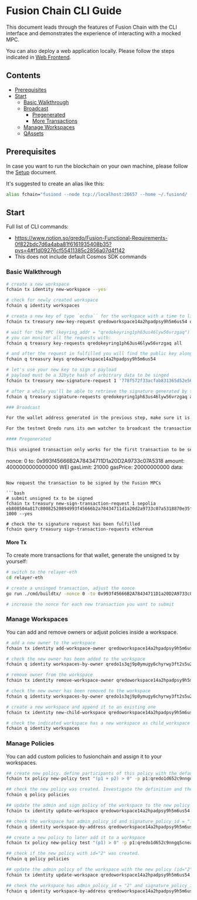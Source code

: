 # Fusion Chain CLI Guide

This document leads through the features of Fusion Chain 
with the CLI interface and demonstrates the experience 
of interacting with a mocked MPC.

You can also deploy a web application locally. Please follow the steps indicated in [Web Frontend](./SETUP.md#web-frontend).

## Contents

* [Prerequisites](#prerequisites)
* [Start](#start)
    * [Basic Walkthrough](#basic-walkthrough)
    * [Broadcast](#broadcast)
        * [Pregenerated](#pregenerated)
        * [More Transactions](#more-tx)
    * [Manage Workspaces](#manage-workspaces)
    * [QAssets](#qassets)

## Prerequisites

In case you want to run the blockchain on your own machine, please follow the [Setup](./SETUP.md) document. 

It's suggested to create an alias like this:

```bash
alias fchain="fusiond --node tcp://localhost:26657 --home ~/.fusiond/ --from shulgin --gas-prices 1000000000nQRDO"
```

## Start

Full list of CLI commands:

- https://www.notion.so/qredo/Fusion-Functional-Requirements-0f822bdc7d6a4aba81f6161935408b35?pvs=4#f1d09276cf55411385c2856a07d4f142
- This does not include default Cosmos SDK commands

### Basic Walkthrough

```bash
# create a new workspace
fchain tx identity new-workspace --yes

# check for newly created workspace
fchain q identity workspaces

# creata a new key of type `ecdsa`` for the workspace with a time to live of 1000 blocks
fchain tx treasury new-key-request qredoworkspace14a2hpadpsy9h5m6us54 qredokeyring1ph63us46lyw56vrzgaq ecdsa 1000 --yes 

# wait for the MPC (keyring_addr = "qredokeyring1ph63us46lyw56vrzgaq") to pick up the request and generate a new key
# you can monitor all the requests with:
fchain q treasury key-requests qredokeyring1ph63us46lyw56vrzgaq all

# and after the request in fulfilled you will find the public key along with addresses for supported wallet types in fusionchain:
fchain q treasury keys qredoworkspace14a2hpadpsy9h5m6us54

# let's use your new key to sign a payload
# payload must be a 32byte hash of arbitrary data to be singed
fchain tx treasury new-signature-request 1 '778f572f33acfab831365d52e563a0ddd2829ddd7060bec69719b7e41f6ef91c' 1000 --yes

# after a while you'll be able to retrieve the signature generated by the keyring
fchain q treasury signature-requests qredokeyring1ph63us46lyw56vrzgaq all

### Broadcast

For the wallet address generated in the previous step, make sure it is funded. For this example, we are using `0xC828Bf9126667972400E1ABE600BAAB877B1e674` as an example. 

For the testnet Qredo runs its own watcher to broadcast the transaction. You can also run your own.

#### Pregenerated

This unsigned transaction only works for the first transaction to be sent from an address. The transaction looks as follows: 

```
nonce: 0
to: 0x993f45666B2A78434711D1a20D2A9733c07A5318
amount: 4000000000000000 WEI
gasLimit: 21000
gasPrice: 20000000000
data: 
```

Now request the transaction to be signed by the Fusion MPCs

```bash
# submit unsigned tx to be signed
fchain tx treasury new-sign-transaction-request 1 sepolia eb808504a817c80082520894993f45666b2a78434711d1a20d2a9733c07a5318870e35fa931a000080808080 1000 --yes

# check the tx signature request has been fulfilled
fchain query treasury sign-transaction-requests ethereum
```

#### More Tx

To create more transactions for that wallet, generate the unsigned tx by yourself:

```bash
# switch to the relayer-eth
cd relayer-eth

# create a unsinged transaction, adjust the nonce
go run ./cmd/buildtx/ -nonce 0 -to 0x993f45666B2A78434711D1a20D2A9733c07A5318 -amount 4000000000000000

# increase the nonce for each new transaction you want to submit
```

### Manage Workspaces

You can add and remove owners or adjust policies inside a workspace. 

```bash
# add a new owner to the workspace
fchain tx identity add-workspace-owner qredoworkspace14a2hpadpsy9h5m6us54 qredo1s3qj9p0ymugy6chyrwy3ft2s5u24fc320vdvv5 1000 --yes

# check the new owner has been added to the workspace
fchain q identity workspaces-by-owner qredo1s3qj9p0ymugy6chyrwy3ft2s5u24fc320vdvv5

# remove owner from the workspace
fchain tx identity remove-workspace-owner qredoworkspace14a2hpadpsy9h5m6us54 qredo1s3qj9p0ymugy6chyrwy3ft2s5u24fc320vdvv5 --yes

# check the new owner has been removed to the workspace
fchain q identity workspaces-by-owner qredo1s3qj9p0ymugy6chyrwy3ft2s5u24fc320vdvv5

# create a new workspace and append it to an existing one
fchain tx identity new-child-workspace qredoworkspace14a2hpadpsy9h5m6us54 1000 --yes

# check the indicated workspace has a new workspace as child_workspace
fchain q identity workspaces
```

### Manage Policies

You can add custom policies to fusionchain and assign it to your workspaces. 

```bash
## create new policy. define participants of this policy with the default and a second user
fchain tx policy new-policy test "(p1 + p2) > 0" -p p1:qredo1d652c9nngq5cneak2whyaqa4g9ehr8psyl0t7j,p2:qredo1s3qj9p0ymugy6chyrwy3ft2s5u24fc320vdvv5 --yes

## check the new policy was created. Investigate the definition and the participants which should be the same as in the previous step
fchain q policy policies

## update the admin and sign policy of the workspace to the new policy (id=1)
fchain tx identity update-workspace qredoworkspace14a2hpadpsy9h5m6us54 1 1 1000 --yes

## check the workspace has admin_policy_id and signature_policy_id = "1"
fchain q identity workspace-by-address qredoworkspace14a2hpadpsy9h5m6us54

## create a new policy to later add it to a workspace
fchain tx policy new-policy test "(p1) > 0" -p p1:qredo1d652c9nngq5cneak2whyaqa4g9ehr8psyl0t7j --yes

## check if the new policy with id="2" was created.
fchain q policy policies

## update the admin policy of the workspace with the new policy (id="2")
fchain tx identity update-workspace qredoworkspace14a2hpadpsy9h5m6us54 2 1 1000 --yes

## check the workspace has admin_policy_id = "2" and signature_policy_id = "1"
fchain q identity workspace-by-address qredoworkspace14a2hpadpsy9h5m6us54
```
